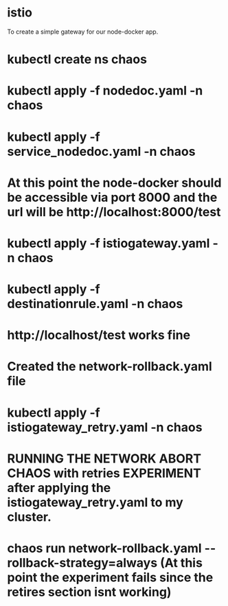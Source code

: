 # istio
To create a simple gateway for our node-docker app.
# kubectl create ns chaos
# kubectl apply -f nodedoc.yaml -n chaos
# kubectl apply -f service_nodedoc.yaml -n chaos
# At this point the node-docker should be accessible via port 8000 and the url will be http://localhost:8000/test
# kubectl apply -f istiogateway.yaml -n chaos
# kubectl apply -f destinationrule.yaml -n chaos
# http://localhost/test works fine

# Created the network-rollback.yaml file
# kubectl apply -f istiogateway_retry.yaml -n chaos
# RUNNING THE NETWORK ABORT CHAOS with retries EXPERIMENT after applying the istiogateway_retry.yaml to my cluster.
# chaos run network-rollback.yaml --rollback-strategy=always (At this point the experiment fails since the retires section isnt working) 
